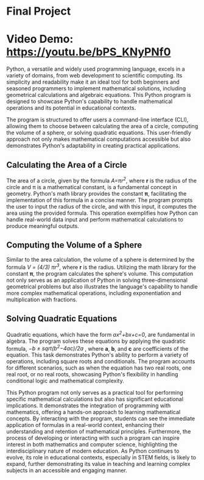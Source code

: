 # Final Project
# Video Demo: https://youtu.be/bPS_KNyPNf0

Python, a versatile and widely used programming language, excels in a variety of domains, from web development to scientific computing. Its simplicity and readability make it an ideal tool for both beginners and seasoned programmers to implement mathematical solutions, including geometrical calculations and algebraic equations. This Python program is designed to showcase Python's capability to handle mathematical operations and its potential in educational contexts.

The program is structured to offer users a command-line interface (CLI), allowing them to choose between calculating the area of a circle, computing the volume of a sphere, or solving quadratic equations. This user-friendly approach not only makes mathematical computations accessible but also demonstrates Python's adaptability in creating practical applications.

## Calculating the Area of a Circle

The area of a circle, given by the formula *A=πr<sup>2</sup>*, where **r** is the radius of the circle and π is a mathematical constant, is a fundamental concept in geometry. Python's math library provides the constant  **π**, facilitating the implementation of this formula in a concise manner. The program prompts the user to input the radius of the circle, and with this input, it computes the area using the provided formula. This operation exemplifies how Python can handle real-world data input and perform mathematical calculations to produce meaningful outputs.

## Computing the Volume of a Sphere

Similar to the area calculation, the volume of a sphere is determined by the formula 
*V = (4/3) πr<sup>3</sup>*, where **r** is the radius. Utilizing the math library for the constant **π**, the program calculates the sphere's volume. This computation not only serves as an application of Python in solving three-dimensional geometrical problems but also illustrates the language's capability to handle more complex mathematical operations, including exponentiation and multiplication with fractions.

## Solving Quadratic Equations

Quadratic equations, which have the form *ax<sup>2</sup>+bx+c=0*, are fundamental in algebra. The program solves these equations by applying the quadratic formula, *−b ± sqrt(b<sup>2</sup>−4ac)/2a* , where **a**, **b**, and **c** are coefficients of the equation. This task demonstrates Python's ability to perform a variety of operations, including square roots and conditionals. The program accounts for different scenarios, such as when the equation has two real roots, one real root, or no real roots, showcasing Python's flexibility in handling conditional logic and mathematical complexity.

This Python program not only serves as a practical tool for performing specific mathematical calculations but also has significant educational implications. It demonstrates the integration of programming with mathematics, offering a hands-on approach to learning mathematical concepts. By interacting with the program, students can see the immediate application of formulas in a real-world context, enhancing their understanding and retention of mathematical principles. Furthermore, the process of developing or interacting with such a program can inspire interest in both mathematics and computer science, highlighting the interdisciplinary nature of modern education. As Python continues to evolve, its role in educational contexts, especially in STEM fields, is likely to expand, further demonstrating its value in teaching and learning complex subjects in an accessible and engaging manner.
